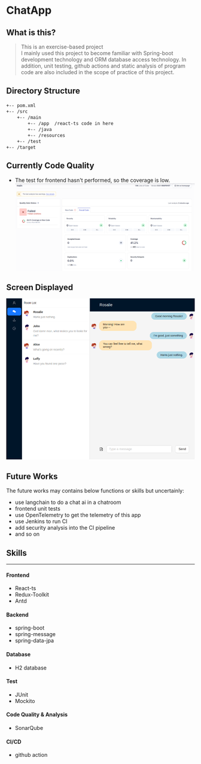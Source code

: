 # ChatApp

## What is this?
> This is an exercise-based project  
I mainly used this project to become familiar with Spring-boot development technology and ORM database access technology. In addition, unit testing, github actions and static analysis of program code are also included in the scope of practice of this project.


## Directory Structure
```
+-- pom.xml
+-- /src
    +-- /main
        +-- /app  /react-ts code in here
        +-- /java
        +-- /resources
    +-- /test
+-- /target
```

## Currently Code Quality
* The test for frontend hasn't performed, so the coverage is low.
![code quality](./screen/SonarQube0519.png)

## Screen Displayed
![demo screen](./screen/chatapp.png)

## Future Works
The future works may contains below functions or skills but uncertainly:
* use langchain to do a chat ai in a chatroom
* frontend unit tests
* use OpenTelemetry to get the telemetry of this app
* use Jenkins to run CI
* add security analysis into the CI pipeline
* and so on

## Skills
---
#### Frontend
* React-ts
* Redux-Toolkit
* Antd

#### Backend
* spring-boot
* spring-message
* spring-data-jpa

#### Database
* H2 database

#### Test
* JUnit
* Mockito

#### Code Quality & Analysis
* SonarQube

#### CI/CD
* github action
